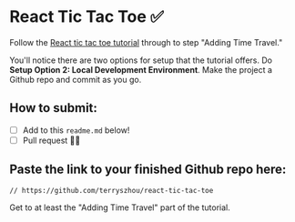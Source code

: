 # React Tic Tac Toe ✅

Follow the [React tic tac toe tutorial](https://reactjs.org/tutorial/tutorial.html) through to step "Adding Time Travel."

You'll notice there are two options for setup that the tutorial offers. Do **Setup Option 2: Local Development Environment**. Make the project a Github repo and commit as you go.

## How to submit:

- [ ] Add to this `readme.md` below!
- [ ] Pull request 🥷🏽

## Paste the link to your finished Github repo here:
```text
// https://github.com/terryszhou/react-tic-tac-toe
```

Get to at least the "Adding Time Travel" part of the tutorial.



